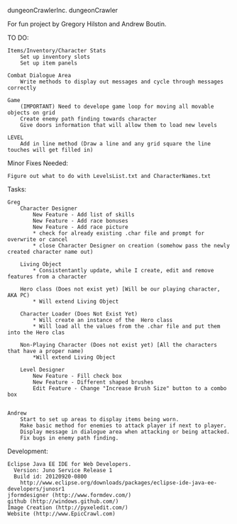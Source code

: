 dungeonCrawlerInc.
dungeonCrawler

For fun project by Gregory Hilston and Andrew Boutin. 

TO DO:
    
    Items/Inventory/Character Stats
        Set up inventory slots
        Set up item panels
       
    Combat Dialogue Area
        Write methods to display out messages and cycle through messages correctly
    
    Game
        (IMPORTANT) Need to develope game loop for moving all movable objects on grid
        Create enemy path finding towards character
        Give doors information that will allow them to load new levels
    
    LEVEL 
        Add in line method (Draw a line and any grid square the line touches will get filled in)
    
Minor Fixes Needed:


    Figure out what to do with LevelsList.txt and CharacterNames.txt

Tasks:
    
    Greg
        Character Designer
            New Feature - Add list of skills
            New Feature - Add race bonuses
            New Feature - Add race picture
            * check for already existing .char file and prompt for overwrite or cancel
            * close Character Designer on creation (somehow pass the newly created character name out)
            
        Living Object
            * Consistentantly update, while I create, edit and remove features from a character
            
        Hero class (Does not exist yet) [Will be our playing character, AKA PC)
            * Will extend Living Object
        
        Character Loader (Does Not Exist Yet)
            * Will create an instance of the  Hero class
            * Will load all the values from the .char file and put them into the Hero clas
            
        Non-Playing Character (Does not exist yet) [All the characters that have a proper name)
            *Will extend Living Object
            
        Level Designer
            New Feature - Fill check box
            New Feature - Different shaped brushes
            Edit Feature - Change "Increase Brush Size" button to a combo box


    Andrew
        Start to set up areas to display items being worn.
        Make basic method for enemies to attack player if next to player.
        Display message in dialogue area when attacking or being attacked.
        Fix bugs in enemy path finding.

Development:
  
    Eclipse Java EE IDE for Web Developers.
      Version: Juno Service Release 1
      Build id: 20120920-0800
        http://www.eclipse.org/downloads/packages/eclipse-ide-java-ee-developers/junosr1
    jformdesigner (http://www.formdev.com/)
    github (http://windows.github.com/)
    Image Creation (http://pyxeledit.com/)
    Website (http://www.EpicCrawl.com)
